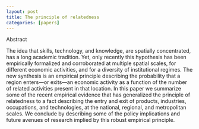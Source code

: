 ```yaml
---
layout: post
title: The principle of relatedness
categories: [papers]
---
```


Abstract

The idea that skills, technology, and knowledge, are spatially concentrated, has a long academic tradition. Yet, only recently this hypothesis has
been empirically formalized and corroborated at multiple spatial scales, for
different economic activities, and for a diversity of institutional regimes. The
new synthesis is an empirical principle describing the probability that a region
enters—or exits—an economic activity as a function of the number of related
activities present in that location. In this paper we summarize some of the recent
empirical evidence that has generalized the principle of relatedness to a fact
describing the entry and exit of products, industries, occupations, and technologies, at the national, regional, and metropolitan scales. We conclude by
describing some of the policy implications and future avenues of research
implied by this robust empirical principle.

<!--more-->